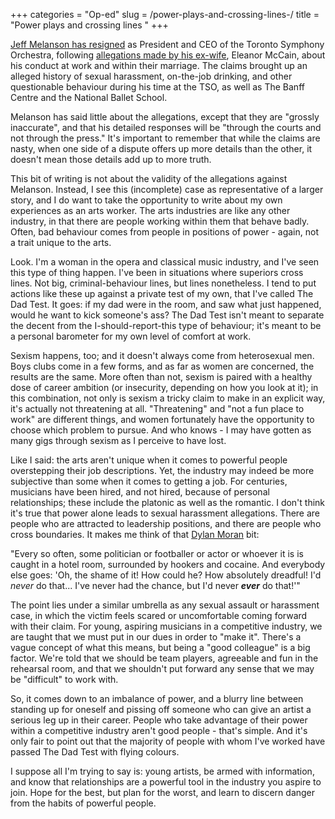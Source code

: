 +++
categories = "Op-ed"
slug = /power-plays-and-crossing-lines-/
title = "Power plays and crossing lines "
+++

[Jeff Melanson has resigned](http://www.theglobeandmail.com/arts/music/toronto-symphony-orchestra-president-and-ceo-jeff-melanson-resigns/article29431208/) as President and CEO of the Toronto Symphony Orchestra, following [allegations made by his ex-wife](http://www.theglobeandmail.com/news/national/mccain-and-melanson-an-arts-world-marriage-unravels/article29204852/), Eleanor McCain, about his conduct at work and within their marriage. The claims brought up an alleged history of sexual harassment, on-the-job drinking, and other questionable behaviour during his time at the TSO, as well as The Banff Centre and the National Ballet School. 

Melanson has said little about the allegations, except that they are "grossly inaccurate", and that his detailed responses will be "through the courts and not through the press." It's important to remember that while the claims are nasty, when one side of a dispute offers up more details than the other, it doesn't mean those details add up to more truth. 

This bit of writing is not about the validity of the allegations against Melanson.  Instead, I see this (incomplete) case as representative of a larger story, and I do want to take the opportunity to write about my own experiences as an arts worker. The arts industries are like any other industry, in that there are people working within them that behave badly. Often, bad behaviour comes from people in positions of power - again, not a trait unique to the arts. 

Look. I'm a woman in the opera and classical music industry, and I've seen this type of thing happen. I've been in situations where superiors cross lines. Not big, criminal-behaviour lines, but lines nonetheless. I tend to put actions like these up against a private test of my own, that I've called The Dad Test. It goes: if my dad were in the room, and saw what just happened, would he want to kick someone's ass? The Dad Test isn't meant to separate the decent from the I-should-report-this type of behaviour; it's meant to be a personal barometer for my own level of comfort at work.

Sexism happens, too; and it doesn't always come from heterosexual men. Boys clubs come in a few forms, and as far as women are concerned, the results are the same. More often than not, sexism is paired with a healthy dose of career ambition (or insecurity, depending on how you look at it); in this combination, not only is sexism a tricky claim to make in an explicit way, it's actually not threatening at all. "Threatening" and "not a fun place to work" are different things, and women fortunately have the opportunity to choose which problem to pursue. And who knows - I may have gotten as many gigs through sexism as I perceive to have lost.

Like I said: the arts aren't unique when it comes to powerful people overstepping their job descriptions. Yet, the industry may indeed be more subjective than some when it comes to getting a job. For centuries, musicians have been hired, and not hired, because of personal relationships; these include the platonic as well as the romantic. I don't think it's true that power alone leads to sexual harassment allegations. There are people who are attracted to leadership positions, and there are people who cross boundaries. It makes me think of that [Dylan Moran](https://youtu.be/lpkiIaFv5As) bit:

"Every so often, some politician or footballer or actor or whoever it is is caught in a hotel room, surrounded by hookers and cocaine. And everybody else goes: 'Oh, the shame of it! How could he? How absolutely dreadful! I'd *never* do that... I've never had the chance, but I'd never ***ever*** do that!'"

The point lies under a similar umbrella as any sexual assault or harassment case, in which the victim feels scared or uncomfortable coming forward with their claim. For young, aspiring musicians in a competitive industry, we are taught that we must put in our dues in order to "make it". There's a vague concept of what this means, but being a "good colleague" is a big factor. We're told that we should be team players, agreeable and fun in the rehearsal room, and that we shouldn't put forward any sense that we may be "difficult" to work with. 

So, it comes down to an imbalance of power, and a blurry line between standing up for oneself and pissing off someone who can give an artist a serious leg up in their career. People who take advantage of their power within a competitive industry aren't good people - that's simple. And it's only fair to point out that the majority of people with whom I've worked have passed The Dad Test with flying colours. 

I suppose all I'm trying to say is: young artists, be armed with information, and know that relationships are a powerful tool in the industry you aspire to join. Hope for the best, but plan for the worst, and learn to discern danger from the habits of powerful people.
